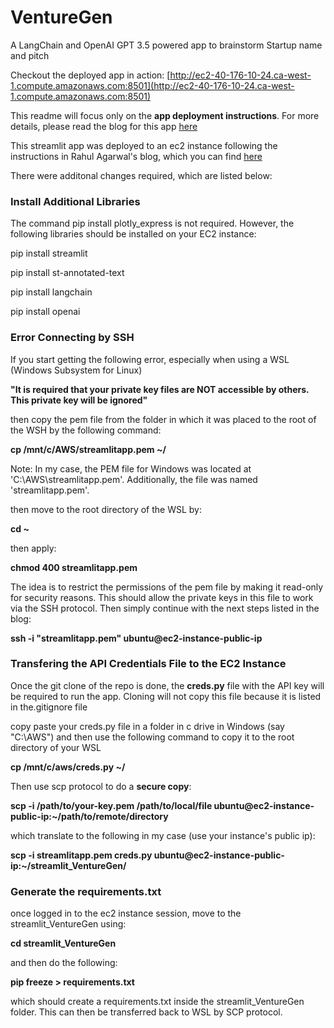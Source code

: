 # VentureGen
A LangChain and OpenAI GPT 3.5 powered app to brainstorm Startup name and pitch

Checkout the deployed app in action: [http://ec2-40-176-10-24.ca-west-1.compute.amazonaws.com:8501](http://ec2-40-176-10-24.ca-west-1.compute.amazonaws.com:8501)

This readme will focus only on the **app deployment instructions**. For more details, please read the blog for this app [here](https://apsinghanalytics.github.io/2023/12/23/VentureForge_A_LangchainApp/)

This streamlit app was deployed to an ec2 instance following the instructions in Rahul Agarwal's blog, which you can find [here](https://towardsdatascience.com/how-to-deploy-a-streamlit-app-using-an-amazon-free-ec2-instance-416a41f69dc3)

There were additonal changes required, which are listed below:

### Install Additional Libraries

The command pip install plotly_express is not required. However, the following libraries should be installed on your EC2 instance:

pip install streamlit

pip install st-annotated-text

pip install langchain

pip install openai

### Error Connecting by SSH 

If you start getting the following error, especially when using a WSL (Windows Subsystem for Linux)

**"It is required that your private key files are NOT accessible by others. This private key will be ignored"**

then copy the pem file from the folder in which it was placed to the root of the WSH by the following command:

**cp /mnt/c/AWS/streamlitapp.pem ~/** 

Note: In my case, the PEM file for Windows was located at 'C:\AWS\streamlitapp.pem'. Additionally, the file was named 'streamlitapp.pem'.

then move to the root directory of the WSL by: 

**cd ~**

then apply:

**chmod 400 streamlitapp.pem**

The idea is to restrict the permissions of the pem file by making it read-only for security reasons. This should allow the private keys in this file to work via the SSH protocol. Then simply continue with the next steps listed in the blog: 

**ssh -i "streamlitapp.pem" ubuntu@ec2-instance-public-ip**

### Transfering the API Credentials File to the EC2 Instance

Once the git clone of the repo is done, the **creds.py** file with the API key will be required to run the app. Cloning will not copy this file because it is listed in  the.gitignore file

copy paste your creds.py file in a folder in c drive in Windows (say "C:\AWS\") and then use the following command to copy it to the root directory of your WSL

**cp /mnt/c/aws/creds.py ~/**

Then use scp protocol to do a **secure copy**:

**scp -i /path/to/your-key.pem /path/to/local/file ubuntu@ec2-instance-public-ip:~/path/to/remote/directory**

which translate to the following in my case (use your instance's public ip):

**scp -i streamlitapp.pem creds.py ubuntu@ec2-instance-public-ip:~/streamlit_VentureGen/**

### Generate the requirements.txt

once logged in to the ec2 instance session, move to the streamlit_VentureGen using:

**cd streamlit_VentureGen**

and then do the following:

**pip freeze > requirements.txt**

which should create a requirements.txt inside the streamlit_VentureGen folder. This can then be transferred back to WSL by SCP protocol.


